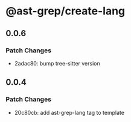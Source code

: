 # @ast-grep/create-lang

## 0.0.6

### Patch Changes

- 2adac80: bump tree-sitter version

## 0.0.4

### Patch Changes

- 20c80cb: add ast-grep-lang tag to template
